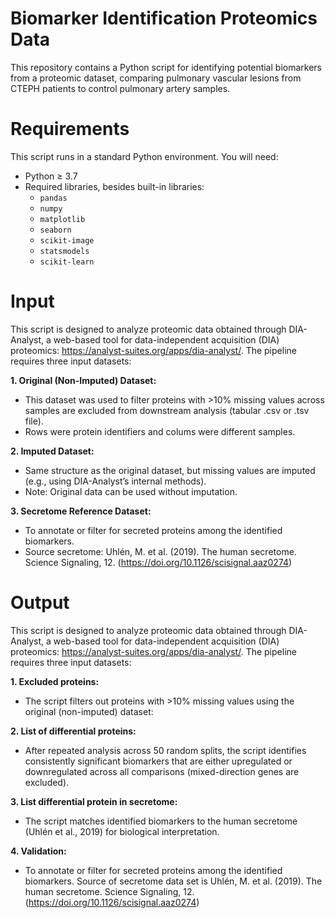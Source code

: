 # Biomarker Identification Proteomics Data
This repository contains a Python script for identifying potential biomarkers from a proteomic dataset, comparing pulmonary vascular lesions from CTEPH patients to control pulmonary artery samples.

# Requirements
This script runs in a standard Python environment. You will need:
- Python ≥ 3.7
- Required libraries, besides built-in libraries:
  - `pandas`
  - `numpy`
  - `matplotlib`
  - `seaborn`
  - `scikit-image`
  - `statsmodels`
  - `scikit-learn`
 
# Input
This script is designed to analyze proteomic data obtained through DIA-Analyst, a web-based tool for data-independent acquisition (DIA) proteomics: https://analyst-suites.org/apps/dia-analyst/.
The pipeline requires three input datasets:

**1. Original (Non-Imputed) Dataset:** 
- This dataset was used to filter proteins with >10% missing values across samples are excluded from downstream analysis (tabular .csv or .tsv file).
- Rows were protein identifiers and colums were different samples. 

**2. Imputed Dataset:** 
- Same structure as the original dataset, but missing values are imputed (e.g., using DIA-Analyst’s internal methods).
- Note: Original data can be used without imputation.

**3. Secretome Reference Dataset:** 
- To annotate or filter for secreted proteins among the identified biomarkers.
- Source secretome: Uhlén, M. et al. (2019). The human secretome. Science Signaling, 12. (https://doi.org/10.1126/scisignal.aaz0274)

# Output
This script is designed to analyze proteomic data obtained through DIA-Analyst, a web-based tool for data-independent acquisition (DIA) proteomics: https://analyst-suites.org/apps/dia-analyst/.
The pipeline requires three input datasets:

**1. Excluded proteins:** 
- The script filters out proteins with >10% missing values using the original (non-imputed) dataset: 

**2. List of differential proteins:** 
- After repeated analysis across 50 random splits, the script identifies consistently significant biomarkers that are either upregulated or downregulated across all comparisons (mixed-direction genes are excluded). 

**3. List differential protein in secretome:** 
- The script matches identified biomarkers to the human secretome (Uhlén et al., 2019) for biological interpretation. 

**4. Validation:** 
- To annotate or filter for secreted proteins among the identified biomarkers. Source of secretome data set is Uhlén, M. et al. (2019). The human secretome. Science Signaling, 12. (https://doi.org/10.1126/scisignal.aaz0274)


